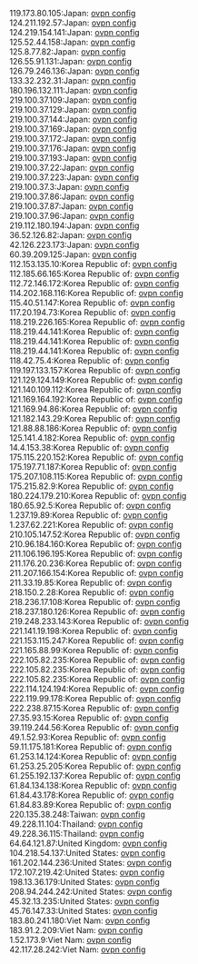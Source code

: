 119.173.80.105:Japan: [ovpn config](vpn/119_173_80_105.ovpn)  
124.211.192.57:Japan: [ovpn config](vpn/124_211_192_57.ovpn)  
124.219.154.141:Japan: [ovpn config](vpn/124_219_154_141.ovpn)  
125.52.44.158:Japan: [ovpn config](vpn/125_52_44_158.ovpn)  
125.8.77.82:Japan: [ovpn config](vpn/125_8_77_82.ovpn)  
126.55.91.131:Japan: [ovpn config](vpn/126_55_91_131.ovpn)  
126.79.246.136:Japan: [ovpn config](vpn/126_79_246_136.ovpn)  
133.32.232.31:Japan: [ovpn config](vpn/133_32_232_31.ovpn)  
180.196.132.111:Japan: [ovpn config](vpn/180_196_132_111.ovpn)  
219.100.37.109:Japan: [ovpn config](vpn/219_100_37_109.ovpn)  
219.100.37.129:Japan: [ovpn config](vpn/219_100_37_129.ovpn)  
219.100.37.144:Japan: [ovpn config](vpn/219_100_37_144.ovpn)  
219.100.37.169:Japan: [ovpn config](vpn/219_100_37_169.ovpn)  
219.100.37.172:Japan: [ovpn config](vpn/219_100_37_172.ovpn)  
219.100.37.176:Japan: [ovpn config](vpn/219_100_37_176.ovpn)  
219.100.37.193:Japan: [ovpn config](vpn/219_100_37_193.ovpn)  
219.100.37.22:Japan: [ovpn config](vpn/219_100_37_22.ovpn)  
219.100.37.223:Japan: [ovpn config](vpn/219_100_37_223.ovpn)  
219.100.37.3:Japan: [ovpn config](vpn/219_100_37_3.ovpn)  
219.100.37.86:Japan: [ovpn config](vpn/219_100_37_86.ovpn)  
219.100.37.87:Japan: [ovpn config](vpn/219_100_37_87.ovpn)  
219.100.37.96:Japan: [ovpn config](vpn/219_100_37_96.ovpn)  
219.112.180.194:Japan: [ovpn config](vpn/219_112_180_194.ovpn)  
36.52.126.82:Japan: [ovpn config](vpn/36_52_126_82.ovpn)  
42.126.223.173:Japan: [ovpn config](vpn/42_126_223_173.ovpn)  
60.39.209.125:Japan: [ovpn config](vpn/60_39_209_125.ovpn)  
112.153.135.10:Korea Republic of: [ovpn config](vpn/112_153_135_10.ovpn)  
112.185.66.165:Korea Republic of: [ovpn config](vpn/112_185_66_165.ovpn)  
112.72.146.172:Korea Republic of: [ovpn config](vpn/112_72_146_172.ovpn)  
114.202.168.116:Korea Republic of: [ovpn config](vpn/114_202_168_116.ovpn)  
115.40.51.147:Korea Republic of: [ovpn config](vpn/115_40_51_147.ovpn)  
117.20.194.73:Korea Republic of: [ovpn config](vpn/117_20_194_73.ovpn)  
118.219.226.165:Korea Republic of: [ovpn config](vpn/118_219_226_165.ovpn)  
118.219.44.141:Korea Republic of: [ovpn config](vpn/118_219_44_141.ovpn)  
118.219.44.141:Korea Republic of: [ovpn config](vpn/118_219_44_141.ovpn)  
118.219.44.141:Korea Republic of: [ovpn config](vpn/118_219_44_141.ovpn)  
118.42.75.4:Korea Republic of: [ovpn config](vpn/118_42_75_4.ovpn)  
119.197.133.157:Korea Republic of: [ovpn config](vpn/119_197_133_157.ovpn)  
121.129.124.149:Korea Republic of: [ovpn config](vpn/121_129_124_149.ovpn)  
121.140.109.112:Korea Republic of: [ovpn config](vpn/121_140_109_112.ovpn)  
121.169.164.192:Korea Republic of: [ovpn config](vpn/121_169_164_192.ovpn)  
121.169.94.86:Korea Republic of: [ovpn config](vpn/121_169_94_86.ovpn)  
121.182.143.29:Korea Republic of: [ovpn config](vpn/121_182_143_29.ovpn)  
121.88.88.186:Korea Republic of: [ovpn config](vpn/121_88_88_186.ovpn)  
125.141.4.182:Korea Republic of: [ovpn config](vpn/125_141_4_182.ovpn)  
14.4.153.38:Korea Republic of: [ovpn config](vpn/14_4_153_38.ovpn)  
175.115.220.152:Korea Republic of: [ovpn config](vpn/175_115_220_152.ovpn)  
175.197.71.187:Korea Republic of: [ovpn config](vpn/175_197_71_187.ovpn)  
175.207.108.115:Korea Republic of: [ovpn config](vpn/175_207_108_115.ovpn)  
175.215.82.9:Korea Republic of: [ovpn config](vpn/175_215_82_9.ovpn)  
180.224.179.210:Korea Republic of: [ovpn config](vpn/180_224_179_210.ovpn)  
180.65.92.5:Korea Republic of: [ovpn config](vpn/180_65_92_5.ovpn)  
1.237.19.89:Korea Republic of: [ovpn config](vpn/1_237_19_89.ovpn)  
1.237.62.221:Korea Republic of: [ovpn config](vpn/1_237_62_221.ovpn)  
210.105.147.52:Korea Republic of: [ovpn config](vpn/210_105_147_52.ovpn)  
210.96.184.160:Korea Republic of: [ovpn config](vpn/210_96_184_160.ovpn)  
211.106.196.195:Korea Republic of: [ovpn config](vpn/211_106_196_195.ovpn)  
211.176.20.236:Korea Republic of: [ovpn config](vpn/211_176_20_236.ovpn)  
211.207.166.154:Korea Republic of: [ovpn config](vpn/211_207_166_154.ovpn)  
211.33.19.85:Korea Republic of: [ovpn config](vpn/211_33_19_85.ovpn)  
218.150.2.28:Korea Republic of: [ovpn config](vpn/218_150_2_28.ovpn)  
218.236.17.108:Korea Republic of: [ovpn config](vpn/218_236_17_108.ovpn)  
218.237.180.126:Korea Republic of: [ovpn config](vpn/218_237_180_126.ovpn)  
219.248.233.143:Korea Republic of: [ovpn config](vpn/219_248_233_143.ovpn)  
221.141.19.198:Korea Republic of: [ovpn config](vpn/221_141_19_198.ovpn)  
221.153.115.247:Korea Republic of: [ovpn config](vpn/221_153_115_247.ovpn)  
221.165.88.99:Korea Republic of: [ovpn config](vpn/221_165_88_99.ovpn)  
222.105.82.235:Korea Republic of: [ovpn config](vpn/222_105_82_235.ovpn)  
222.105.82.235:Korea Republic of: [ovpn config](vpn/222_105_82_235.ovpn)  
222.105.82.235:Korea Republic of: [ovpn config](vpn/222_105_82_235.ovpn)  
222.114.124.194:Korea Republic of: [ovpn config](vpn/222_114_124_194.ovpn)  
222.119.99.178:Korea Republic of: [ovpn config](vpn/222_119_99_178.ovpn)  
222.238.87.15:Korea Republic of: [ovpn config](vpn/222_238_87_15.ovpn)  
27.35.93.15:Korea Republic of: [ovpn config](vpn/27_35_93_15.ovpn)  
39.119.244.56:Korea Republic of: [ovpn config](vpn/39_119_244_56.ovpn)  
49.1.52.93:Korea Republic of: [ovpn config](vpn/49_1_52_93.ovpn)  
59.11.175.181:Korea Republic of: [ovpn config](vpn/59_11_175_181.ovpn)  
61.253.14.124:Korea Republic of: [ovpn config](vpn/61_253_14_124.ovpn)  
61.253.25.205:Korea Republic of: [ovpn config](vpn/61_253_25_205.ovpn)  
61.255.192.137:Korea Republic of: [ovpn config](vpn/61_255_192_137.ovpn)  
61.84.134.138:Korea Republic of: [ovpn config](vpn/61_84_134_138.ovpn)  
61.84.43.178:Korea Republic of: [ovpn config](vpn/61_84_43_178.ovpn)  
61.84.83.89:Korea Republic of: [ovpn config](vpn/61_84_83_89.ovpn)  
220.135.38.248:Taiwan: [ovpn config](vpn/220_135_38_248.ovpn)  
49.228.11.104:Thailand: [ovpn config](vpn/49_228_11_104.ovpn)  
49.228.36.115:Thailand: [ovpn config](vpn/49_228_36_115.ovpn)  
64.64.121.87:United Kingdom: [ovpn config](vpn/64_64_121_87.ovpn)  
104.218.54.137:United States: [ovpn config](vpn/104_218_54_137.ovpn)  
161.202.144.236:United States: [ovpn config](vpn/161_202_144_236.ovpn)  
172.107.219.42:United States: [ovpn config](vpn/172_107_219_42.ovpn)  
198.13.36.179:United States: [ovpn config](vpn/198_13_36_179.ovpn)  
208.94.244.242:United States: [ovpn config](vpn/208_94_244_242.ovpn)  
45.32.13.235:United States: [ovpn config](vpn/45_32_13_235.ovpn)  
45.76.147.33:United States: [ovpn config](vpn/45_76_147_33.ovpn)  
183.80.241.180:Viet Nam: [ovpn config](vpn/183_80_241_180.ovpn)  
183.91.2.209:Viet Nam: [ovpn config](vpn/183_91_2_209.ovpn)  
1.52.173.9:Viet Nam: [ovpn config](vpn/1_52_173_9.ovpn)  
42.117.28.242:Viet Nam: [ovpn config](vpn/42_117_28_242.ovpn)  
